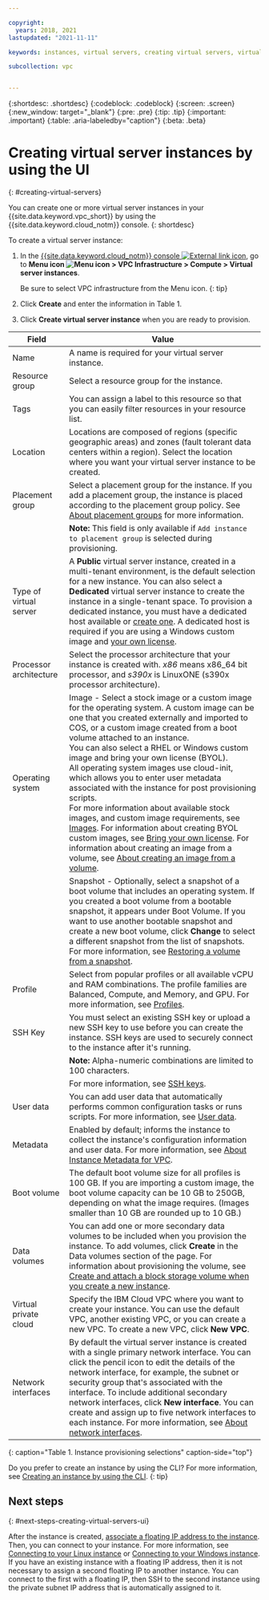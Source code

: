 ```yaml
---

copyright:
  years: 2018, 2021
lastupdated: "2021-11-11"

keywords: instances, virtual servers, creating virtual servers, virtual server instances, virtual machines, Virtual Servers for VPC, compute, vsi, vpc, creating, UI, console

subcollection: vpc


---
```


{:shortdesc: .shortdesc}
{:codeblock: .codeblock}
{:screen: .screen}
{:new_window: target="_blank"}
{:pre: .pre}
{:tip: .tip}
{:important: .important}
{:table: .aria-labeledby="caption"}
{:beta: .beta}

# Creating virtual server instances by using the UI
{: #creating-virtual-servers}

You can create one or more virtual server instances in your {{site.data.keyword.vpc_short}} by using the {{site.data.keyword.cloud_notm}} console.
{: shortdesc}

To create a virtual server instance:

1. In the [{{site.data.keyword.cloud_notm}} console ![External link icon](../icons/launch-glyph.svg "External link icon")](https://{DomainName}/vpc-ext), go to **Menu icon ![Menu icon](../icons/icon_hamburger.svg) > VPC Infrastructure > Compute > Virtual server instances**.

   Be sure to select VPC infrastructure from the Menu icon.
   {: tip}

2. Click **Create** and enter the information in Table 1.

3. Click **Create virtual server instance** when you are ready to provision.

| Field | Value |
|-------|-------|
| Name  | A name is required for your virtual server instance. |
| Resource group | Select a resource group for the instance. |
| Tags | You can assign a label to this resource so that you can easily filter resources in your resource list. |
| Location | Locations are composed of regions (specific geographic areas) and zones (fault tolerant data centers within a region). Select the location where you want your virtual server instance to be created. |
| Placement group | Select a placement group for the instance. If you add a placement group, the instance is placed according to the placement group policy. See [About placement groups](/docs/vpc?topic=vpc-about-placement-groups-for-vpc) for more information. |
| | **Note:** This field is only available if `Add instance to placement group` is selected during provisioning. |
| Type of virtual server | A **Public** virtual server instance, created in a multi-tenant environment, is the default selection for a new instance. You can also select a **Dedicated** virtual server instance to create the instance in a single-tenant space. To provision a dedicated instance, you must have a dedicated host available or [create one](/docs/vpc?topic=vpc-creating-dedicated-hosts-instances). A dedicated host is required if you are using a Windows custom image and [your own license](/docs/vpc?topic=vpc-byol-vpc-about#byol-vpc-windows). |
| Processor architecture | Select the processor architecture that your instance is created with. *x86* means x86_64 bit processor, and *s390x* is LinuxONE (s390x processor architecture).   |
| Operating system | Image - Select a stock image or a custom image for the operating system. A custom image can be one that you created externally and imported to COS, or a custom image created from a boot volume attached to an instance.<br>You can also select a RHEL or Windows custom image and bring your own license (BYOL).<br>All operating system images use cloud-init, which allows you to enter user metadata associated with the instance for post provisioning scripts.<br>For more information about available stock images, and custom image requirements, see [Images](/docs/vpc?topic=vpc-about-images). For information about creating BYOL custom images, see [Bring your own license](/docs/vpc?topic=vpc-byol-vpc-about). For information about creating an image from a volume, see [About creating an image from a volume](/docs/vpc?topic=vpc-image-from-volume-vpc). |
| | Snapshot - Optionally, select a snapshot of a boot volume that includes an operating system. If you created a boot volume from a bootable snapshot, it appears under Boot Volume. If you want to use another bootable snapshot and create a new boot volume, click **Change** to select a different snapshot from the list of snapshots. For more information, see [Restoring a volume from a snapshot](/docs/vpc?topic=vpc-snapshots-vpc-restore). |
| Profile |  Select from popular profiles or all available vCPU and RAM combinations. The profile families are Balanced, Compute, and Memory, and GPU. For more information, see [Profiles](/docs/vpc?topic=vpc-profiles). |
| SSH Key | You must select an existing SSH key or upload a new SSH key to use before you can create the instance. SSH keys are used to securely connect to the instance after it's running. |
| | **Note:** Alpha-numeric combinations are limited to 100 characters. |
| | For more information, see [SSH keys](/docs/vpc?topic=vpc-ssh-keys). |
| User data | You can add user data that automatically performs common configuration tasks or runs scripts. For more information, see [User data](/docs/vpc?topic=vpc-user-data). |
| Metadata | Enabled by default; informs the instance to collect the instance's configuration information and user data. For more information, see [About Instance Metadata for VPC](/docs/vpc?topic=vpc-imd-about). |
| Boot volume | The default boot volume size for all profiles is 100 GB. If you are importing a custom image, the boot volume capacity can be 10 GB to 250GB, depending on what the image requires. (Images smaller than 10 GB are rounded up to 10 GB.) |
| Data volumes | You can add one or more secondary data volumes to be included when you provision the instance. To add volumes, click **Create** in the Data volumes section of the page. For information about provisioning the volume, see [Create and attach a block storage volume when you create a new instance](/docs/vpc?topic=vpc-creating-block-storage#create-from-vsi). |
| Virtual private cloud | Specify the IBM Cloud VPC where you want to create your instance. You can use the default VPC, another existing VPC, or you can create a new VPC. To create a new VPC, click **New VPC**. |
| Network interfaces | By default the virtual server instance is created with a single primary network interface. You can click the pencil icon to edit the details of the network interface, for example, the subnet or security group that's associated with the interface. To include additional secondary network interfaces, click **New interface**. You can create and assign up to five network interfaces to each instance. For more information, see [About network interfaces](/docs/vpc?topic=vpc-using-instance-vnics#about-network-interfaces). |
{: caption="Table 1. Instance provisioning selections" caption-side="top"}

Do you prefer to create an instance by using the CLI? For more information, see [Creating an instance by using the CLI](/docs/vpc?topic=vpc-creating-virtual-servers-cli).
{: tip}

## Next steps
{: #next-steps-creating-virtual-servers-ui}

<!---A series of emails is sent to your administrator: Acknowledgment of the virtual server instance order, order approval and processing, and a message that the instance is created.--->

After the instance is created, [associate a floating IP address to the instance](/docs/vpc?topic=vpc-creating-a-vpc-using-the-ibm-cloud-console#reserving-a-floating-ip-address). Then, you can connect to your instance. For more information, see [Connecting to your Linux instance](/docs/vpc?topic=vpc-vsi_is_connecting_linux) or [Connecting to your Windows instance](/docs/vpc?topic=vpc-vsi_is_connecting_windows).  If you have an existing instance with a floating IP address, then it is not necessary to assign a second floating IP to another instance. You can connect to the first with a floating IP, then SSH to the second instance using the private subnet IP address that is automatically assigned to it.
